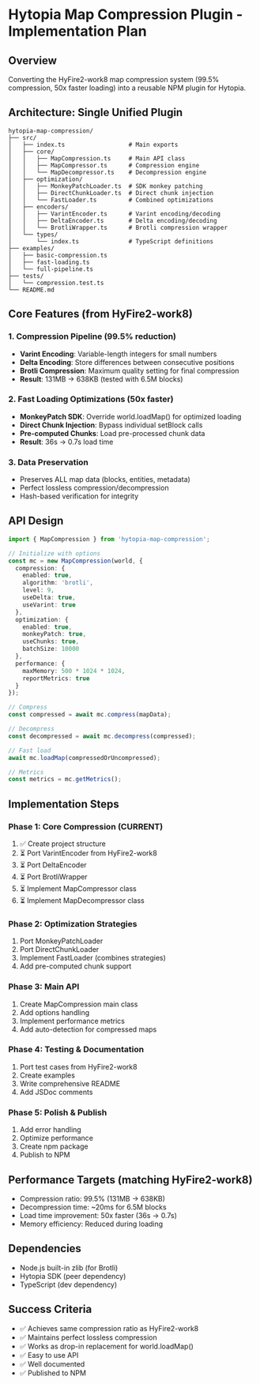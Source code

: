 # Hytopia Map Compression Plugin - Implementation Plan

## Overview
Converting the HyFire2-work8 map compression system (99.5% compression, 50x faster loading) into a reusable NPM plugin for Hytopia.

## Architecture: Single Unified Plugin
```
hytopia-map-compression/
├── src/
│   ├── index.ts                  # Main exports
│   ├── core/
│   │   ├── MapCompression.ts     # Main API class
│   │   ├── MapCompressor.ts      # Compression engine
│   │   └── MapDecompressor.ts    # Decompression engine
│   ├── optimization/
│   │   ├── MonkeyPatchLoader.ts  # SDK monkey patching
│   │   ├── DirectChunkLoader.ts  # Direct chunk injection
│   │   └── FastLoader.ts         # Combined optimizations
│   ├── encoders/
│   │   ├── VarintEncoder.ts      # Varint encoding/decoding
│   │   ├── DeltaEncoder.ts       # Delta encoding/decoding
│   │   └── BrotliWrapper.ts      # Brotli compression wrapper
│   └── types/
│       └── index.ts              # TypeScript definitions
├── examples/
│   ├── basic-compression.ts
│   ├── fast-loading.ts
│   └── full-pipeline.ts
├── tests/
│   └── compression.test.ts
└── README.md
```

## Core Features (from HyFire2-work8)

### 1. Compression Pipeline (99.5% reduction)
- **Varint Encoding**: Variable-length integers for small numbers
- **Delta Encoding**: Store differences between consecutive positions
- **Brotli Compression**: Maximum quality setting for final compression
- **Result**: 131MB → 638KB (tested with 6.5M blocks)

### 2. Fast Loading Optimizations (50x faster)
- **MonkeyPatch SDK**: Override world.loadMap() for optimized loading
- **Direct Chunk Injection**: Bypass individual setBlock calls
- **Pre-computed Chunks**: Load pre-processed chunk data
- **Result**: 36s → 0.7s load time

### 3. Data Preservation
- Preserves ALL map data (blocks, entities, metadata)
- Perfect lossless compression/decompression
- Hash-based verification for integrity

## API Design

```typescript
import { MapCompression } from 'hytopia-map-compression';

// Initialize with options
const mc = new MapCompression(world, {
  compression: {
    enabled: true,
    algorithm: 'brotli',
    level: 9,
    useDelta: true,
    useVarint: true
  },
  optimization: {
    enabled: true,
    monkeyPatch: true,
    useChunks: true,
    batchSize: 10000
  },
  performance: {
    maxMemory: 500 * 1024 * 1024,
    reportMetrics: true
  }
});

// Compress
const compressed = await mc.compress(mapData);

// Decompress
const decompressed = await mc.decompress(compressed);

// Fast load
await mc.loadMap(compressedOrUncompressed);

// Metrics
const metrics = mc.getMetrics();
```

## Implementation Steps

### Phase 1: Core Compression (CURRENT)
1. ✅ Create project structure
2. ⏳ Port VarintEncoder from HyFire2-work8
3. ⏳ Port DeltaEncoder
4. ⏳ Port BrotliWrapper
5. ⏳ Implement MapCompressor class
6. ⏳ Implement MapDecompressor class

### Phase 2: Optimization Strategies
1. Port MonkeyPatchLoader
2. Port DirectChunkLoader
3. Implement FastLoader (combines strategies)
4. Add pre-computed chunk support

### Phase 3: Main API
1. Create MapCompression main class
2. Add options handling
3. Implement performance metrics
4. Add auto-detection for compressed maps

### Phase 4: Testing & Documentation
1. Port test cases from HyFire2-work8
2. Create examples
3. Write comprehensive README
4. Add JSDoc comments

### Phase 5: Polish & Publish
1. Add error handling
2. Optimize performance
3. Create npm package
4. Publish to NPM

## Performance Targets (matching HyFire2-work8)
- Compression ratio: 99.5% (131MB → 638KB)
- Decompression time: ~20ms for 6.5M blocks
- Load time improvement: 50x faster (36s → 0.7s)
- Memory efficiency: Reduced during loading

## Dependencies
- Node.js built-in zlib (for Brotli)
- Hytopia SDK (peer dependency)
- TypeScript (dev dependency)

## Success Criteria
- ✅ Achieves same compression ratio as HyFire2-work8
- ✅ Maintains perfect lossless compression
- ✅ Works as drop-in replacement for world.loadMap()
- ✅ Easy to use API
- ✅ Well documented
- ✅ Published to NPM